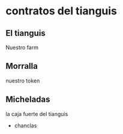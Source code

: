 # contratos del tianguis


## El tianguis   
Nuestro farm
   
## Morralla   
nuestro token

## Micheladas   
la caja fuerte del tianguis   
   
- chanclas
